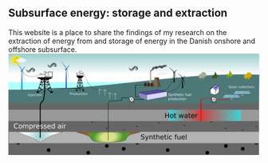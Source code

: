 <!--
.. title: Subsurface Energy
.. slug: subsurface-energy
.. date: 2021-06-10 18:42:58 UTC+02:00
.. tags: 
.. category: 
.. link: 
.. description: 
.. type: text
-->

## Subsurface energy: storage and extraction
This website is a place to share the findings of my research on the extraction of energy from and storage of energy in the Danish onshore and offshore subsurface.  
![subsurface energy integration](/images/subsurface_energy.png)